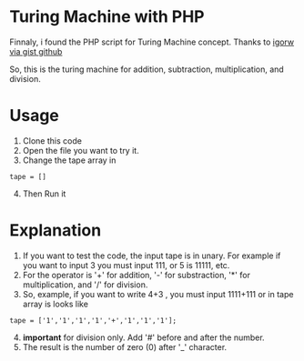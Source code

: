 # Turing Machine with PHP

Finnaly, i found the PHP script for Turing Machine concept. Thanks to [igorw via gist github](https://gist.github.com/igorw)

So, this is the turing machine for addition, subtraction, multiplication, and division.

# Usage
1. Clone this code
2. Open the file you want to try it.
3. Change the tape array in
```
tape = []
```
4. Then Run it

# Explanation
1. If you want to test the code, the input tape is in unary. For example if you want to input 3 you must input 111, or 5 is 11111, etc.
2. For the operator is '+' for addition, '-' for substraction, '*' for multiplication,  and '/' for division.
3. So, example, if you want to write 4+3 , you must input 1111+111 or in tape array is looks like
```
tape = ['1','1','1','1','+','1','1','1'];
```
4. **important** for division only. Add '#' before and after the number. 
5. The result is the number of zero (0) after '_' character.
